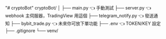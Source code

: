 "# cryptoBot"
cryptoBot/
│
├── main.py                  👈 手動測試
├── server.py                👈 webhook 主伺服器，TradingView 用這個
├── telegram_notify.py       👈 發送通知
├── bybit_trade.py           👈 未來你可放下單功能
├── .env                     👈 TOKEN/KEY 設定
├── .gitignore
└── venv/